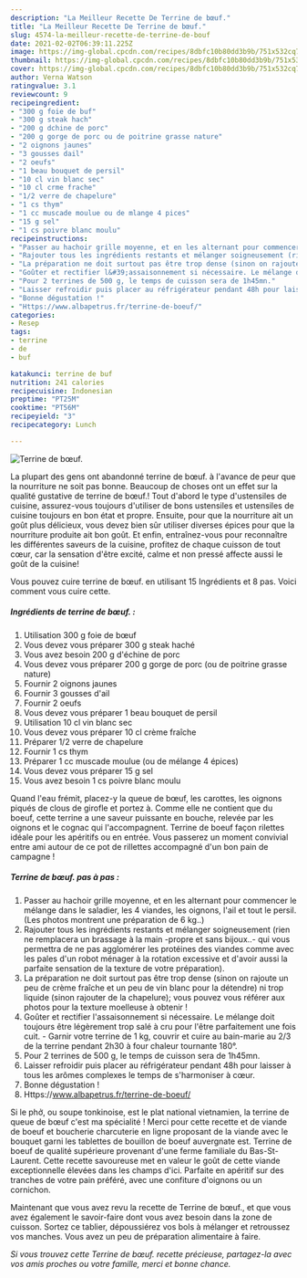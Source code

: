```yaml
---
description: "La Meilleur Recette De Terrine de bœuf."
title: "La Meilleur Recette De Terrine de bœuf."
slug: 4574-la-meilleur-recette-de-terrine-de-bouf
date: 2021-02-02T06:39:11.225Z
image: https://img-global.cpcdn.com/recipes/8dbfc10b80dd3b9b/751x532cq70/terrine-de-boeuf-photo-principale-de-la-recette.jpg
thumbnail: https://img-global.cpcdn.com/recipes/8dbfc10b80dd3b9b/751x532cq70/terrine-de-boeuf-photo-principale-de-la-recette.jpg
cover: https://img-global.cpcdn.com/recipes/8dbfc10b80dd3b9b/751x532cq70/terrine-de-boeuf-photo-principale-de-la-recette.jpg
author: Verna Watson
ratingvalue: 3.1
reviewcount: 9
recipeingredient:
- "300 g foie de buf"
- "300 g steak hach"
- "200 g dchine de porc"
- "200 g gorge de porc ou de poitrine grasse nature"
- "2 oignons jaunes"
- "3 gousses dail"
- "2 oeufs"
- "1 beau bouquet de persil"
- "10 cl vin blanc sec"
- "10 cl crme frache"
- "1/2 verre de chapelure"
- "1 cs thym"
- "1 cc muscade moulue ou de mlange 4 pices"
- "15 g sel"
- "1 cs poivre blanc moulu"
recipeinstructions:
- "Passer au hachoir grille moyenne, et en les alternant pour commencer le mélange dans le saladier, les 4 viandes, les oignons, l&#39;ail et tout le persil. (Les photos montrent une préparation de 6 kg..)"
- "Rajouter tous les ingrédients restants et mélanger soigneusement (rien ne remplacera un brassage à la main -propre et sans bijoux..- qui vous permettra de ne pas agglomérer les protéines des viandes comme avec les pales d&#39;un robot ménager à la rotation excessive et d&#39;avoir aussi la parfaite sensation de la texture de votre préparation)."
- "La préparation ne doit surtout pas être trop dense (sinon on rajoute un peu de crème fraîche et un peu de vin blanc pour la détendre) ni trop liquide (sinon rajouter de la chapelure); vous pouvez vous référer aux photos pour la texture moelleuse à obtenir !"
- "Goûter et rectifier l&#39;assaisonnement si nécessaire. Le mélange doit toujours être légèrement trop salé à cru pour l&#39;être parfaitement une fois cuit. Garnir votre terrine de 1 kg, couvrir et cuire au bain-marie au 2/3 de la terrine pendant 2h30 à four chaleur tournante 180°."
- "Pour 2 terrines de 500 g, le temps de cuisson sera de 1h45mn."
- "Laisser refroidir puis placer au réfrigérateur pendant 48h pour laisser à tous les arômes complexes le temps de s&#39;harmoniser à cœur."
- "Bonne dégustation !"
- "Https://www.albapetrus.fr/terrine-de-boeuf/"
categories:
- Resep
tags:
- terrine
- de
- buf

katakunci: terrine de buf 
nutrition: 241 calories
recipecuisine: Indonesian
preptime: "PT25M"
cooktime: "PT56M"
recipeyield: "3"
recipecategory: Lunch

---
```



![Terrine de bœuf.](https://img-global.cpcdn.com/recipes/8dbfc10b80dd3b9b/751x532cq70/terrine-de-boeuf-photo-principale-de-la-recette.jpg)

La plupart des gens ont abandonné terrine de bœuf. à l'avance de peur que la nourriture ne soit pas bonne. Beaucoup de choses ont un effet sur la qualité gustative de terrine de bœuf.! Tout d'abord le type d'ustensiles de cuisine, assurez-vous toujours d'utiliser de bons ustensiles et ustensiles de cuisine toujours en bon état et propre. Ensuite, pour que la nourriture ait un goût plus délicieux, vous devez bien sûr utiliser diverses épices pour que la nourriture produite ait bon goût. Et enfin, entraînez-vous pour reconnaître les différentes saveurs de la cuisine, profitez de chaque cuisson de tout cœur, car la sensation d'être excité, calme et non pressé affecte aussi le goût de la cuisine!

<!--inarticleads1-->

Vous pouvez cuire terrine de bœuf. en utilisant 15 Ingrédients et 8 pas. Voici comment vous cuire cette.

##### Ingrédients de terrine de bœuf. :

1. Utilisation 300 g foie de bœuf
1. Vous devez vous préparer 300 g steak haché
1. Vous avez besoin 200 g d&#39;échine de porc
1. Vous devez vous préparer 200 g gorge de porc (ou de poitrine grasse nature)
1. Fournir 2 oignons jaunes
1. Fournir 3 gousses d&#39;ail
1. Fournir 2 oeufs
1. Vous devez vous préparer 1 beau bouquet de persil
1. Utilisation 10 cl vin blanc sec
1. Vous devez vous préparer 10 cl crème fraîche
1. Préparer 1/2 verre de chapelure
1. Fournir 1 cs thym
1. Préparer 1 cc muscade moulue (ou de mélange 4 épices)
1. Vous devez vous préparer 15 g sel
1. Vous avez besoin 1 cs poivre blanc moulu


Quand l&#39;eau frémit, placez-y la queue de bœuf, les carottes, les oignons piqués de clous de girofle et portez à. Comme elle ne contient que du boeuf, cette terrine a une saveur puissante en bouche, relevée par les oignons et le cognac qui l&#39;accompagnent. Terrine de boeuf façon rilettes idéale pour les apéritifs ou en entrée. Vous passerez un moment convivial entre ami autour de ce pot de rillettes accompagné d&#39;un bon pain de campagne ! 

<!--inarticleads2-->

##### Terrine de bœuf. pas à pas :

1. Passer au hachoir grille moyenne, et en les alternant pour commencer le mélange dans le saladier, les 4 viandes, les oignons, l&#39;ail et tout le persil. (Les photos montrent une préparation de 6 kg..)
1. Rajouter tous les ingrédients restants et mélanger soigneusement (rien ne remplacera un brassage à la main -propre et sans bijoux..- qui vous permettra de ne pas agglomérer les protéines des viandes comme avec les pales d&#39;un robot ménager à la rotation excessive et d&#39;avoir aussi la parfaite sensation de la texture de votre préparation).
1. La préparation ne doit surtout pas être trop dense (sinon on rajoute un peu de crème fraîche et un peu de vin blanc pour la détendre) ni trop liquide (sinon rajouter de la chapelure); vous pouvez vous référer aux photos pour la texture moelleuse à obtenir !
1. Goûter et rectifier l&#39;assaisonnement si nécessaire. Le mélange doit toujours être légèrement trop salé à cru pour l&#39;être parfaitement une fois cuit. - Garnir votre terrine de 1 kg, couvrir et cuire au bain-marie au 2/3 de la terrine pendant 2h30 à four chaleur tournante 180°.
1. Pour 2 terrines de 500 g, le temps de cuisson sera de 1h45mn.
1. Laisser refroidir puis placer au réfrigérateur pendant 48h pour laisser à tous les arômes complexes le temps de s&#39;harmoniser à cœur.
1. Bonne dégustation !
1. Https://www.albapetrus.fr/terrine-de-boeuf/


Si le phở, ou soupe tonkinoise, est le plat national vietnamien, la terrine de queue de bœuf c&#39;est ma spécialité ! Merci pour cette recette et de viande de boeuf et boucherie charcuterie en ligne proposant de la viande avec le bouquet garni les tablettes de bouillon de boeuf auvergnate est. Terrine de boeuf de qualité supérieure provenant d&#39;une ferme familiale du Bas-St-Laurent. Cette recette savoureuse met en valeur le goût de cette viande exceptionnelle élevées dans les champs d&#39;ici. Parfaite en apéritif sur des tranches de votre pain préféré, avec une confiture d&#39;oignons ou un cornichon. 

<!--inarticleads1-->

<p>
Maintenant que vous avez revu la recette de Terrine de bœuf., et que vous avez également le savoir-faire dont vous avez besoin dans la zone de cuisson. Sortez ce tablier, dépoussiérez vos bols à mélanger et retroussez vos manches. Vous avez un peu de préparation alimentaire à faire.
</p>

<p>
<i>Si vous trouvez cette Terrine de bœuf. recette précieuse, partagez-la avec vos amis proches ou votre famille, merci et bonne chance.</i>
</p>
